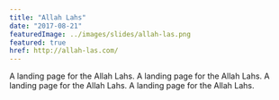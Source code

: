 ```yaml
---
title: "Allah Lahs"
date: "2017-08-21"
featuredImage: ../images/slides/allah-las.png
featured: true
href: http://allah-las.com/
---
```


A landing page for the Allah Lahs. A landing page for the Allah Lahs. A landing page for the Allah Lahs. A landing page for the Allah Lahs.
